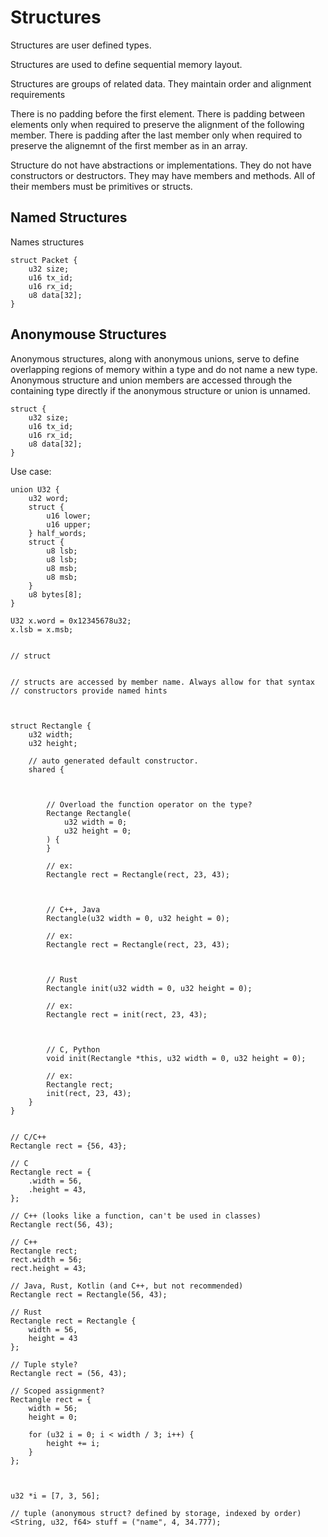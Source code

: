 # Structures

Structures are user defined types.

Structures are used to define sequential memory layout.

Structures are groups of related data. They maintain order and alignment requirements

There is no padding before the first element. There is padding between elements
only when required to preserve the alignment of the following member.
There is padding after the last member only when required to preserve the
alignemnt of the first member as in an array.

Structure do not have abstractions or implementations. They do not have constructors
or destructors. They may have members and methods. All of their members must be
primitives or structs.

## Named Structures

Names structures

```mj
struct Packet {
    u32 size;
    u16 tx_id;
    u16 rx_id;
    u8 data[32];
}
```

## Anonymouse Structures

Anonymous structures, along with anonymous unions, serve to define overlapping
regions of memory within a type and do not name a new type. Anonymous
structure and union members are accessed through the containing type directly
if the anonymous structure or union is unnamed.

```mj
struct {
    u32 size;
    u16 tx_id;
    u16 rx_id;
    u8 data[32];
}
```

Use case:

```mj
union U32 {
    u32 word;
    struct {
        u16 lower;
        u16 upper;
    } half_words;
    struct {
        u8 lsb;
        u8 lsb;
        u8 msb;
        u8 msb;
    }
    u8 bytes[8];
}

U32 x.word = 0x12345678u32;
x.lsb = x.msb;
```

```mj

// struct


// structs are accessed by member name. Always allow for that syntax
// constructors provide named hints



struct Rectangle {
    u32 width;
    u32 height;

    // auto generated default constructor.
    shared {



        // Overload the function operator on the type?
        Rectange Rectangle(
            u32 width = 0;
            u32 height = 0;
        ) {
        }

        // ex:
        Rectangle rect = Rectangle(rect, 23, 43);



        // C++, Java
        Rectangle(u32 width = 0, u32 height = 0);

        // ex:
        Rectangle rect = Rectangle(rect, 23, 43);



        // Rust
        Rectangle init(u32 width = 0, u32 height = 0);

        // ex:
        Rectangle rect = init(rect, 23, 43);



        // C, Python
        void init(Rectangle *this, u32 width = 0, u32 height = 0);

        // ex:
        Rectangle rect;
        init(rect, 23, 43);
    }
}


// C/C++
Rectangle rect = {56, 43};

// C
Rectangle rect = {
    .width = 56,
    .height = 43,
};

// C++ (looks like a function, can't be used in classes)
Rectangle rect(56, 43);

// C++
Rectangle rect;
rect.width = 56;
rect.height = 43;

// Java, Rust, Kotlin (and C++, but not recommended)
Rectangle rect = Rectangle(56, 43);

// Rust
Rectangle rect = Rectangle {
    width = 56,
    height = 43
};

// Tuple style?
Rectangle rect = (56, 43);

// Scoped assignment?
Rectangle rect = {
    width = 56;
    height = 0;

    for (u32 i = 0; i < width / 3; i++) {
        height += i;
    }
};



u32 *i = [7, 3, 56];

// tuple (anonymous struct? defined by storage, indexed by order)
<String, u32, f64> stuff = ("name", 4, 34.777);

```
